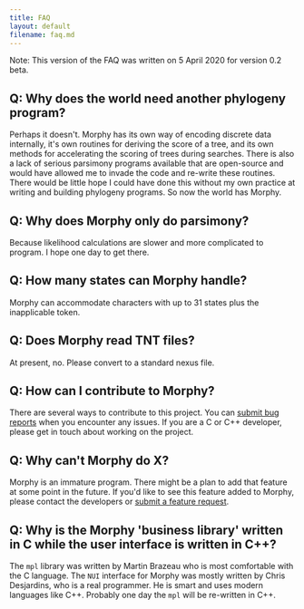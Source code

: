 ```yaml
---
title: FAQ
layout: default
filename: faq.md
---
```


Note: This version of the FAQ was written on 5 April 2020 for version 0.2 beta.

## Q: Why does the world need another phylogeny program?
Perhaps it doesn't. Morphy has its own way of encoding discrete data internally, it's own routines for deriving the score of a tree, and its own methods for accelerating the scoring of trees during searches. There is also a lack of serious parsimony programs available that are open-source and would have allowed me to invade the code and re-write these routines. There would be little hope I could have done this without my own practice at writing and building phylogeny programs. So now the world has Morphy. 

## Q: Why does Morphy only do parsimony?
Because likelihood calculations are slower and more complicated to program. I hope one day to get there.

## Q: How many states can Morphy handle?
Morphy can accommodate characters with up to 31 states plus the inapplicable token.

## Q: Does Morphy read TNT files?
At present, no. Please convert to a standard nexus file.

## Q: How can I contribute to Morphy?
There are several ways to contribute to this project. You can [submit bug reports](https://github.com/mbrazeau/morphy.archive/issues) when you encounter any issues. If you are a C or C++ developer, please get in touch about working on the project. 

## Q: Why can't Morphy do X?
Morphy is an immature program. There might be a plan to add that feature at some point in the future. If you'd like to see this feature added to Morphy, please contact the developers or [submit a feature request](https://github.com/mbrazeau/morphy.archive/issues).

## Q: Why is the Morphy 'business library' written in C while the user interface is written in C++?
The `mpl` library was written by Martin Brazeau who is most comfortable with the C language. The `NUI` interface for Morphy was mostly written by Chris Desjardins, who is a real programmer. He is smart and uses modern languages like C++. Probably one day the `mpl` will be re-written in C++.
